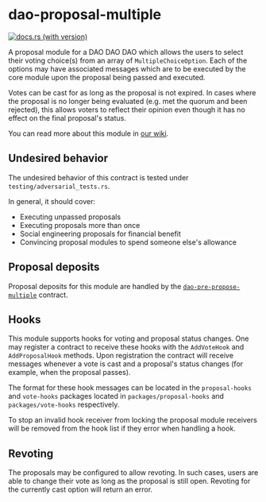 # dao-proposal-multiple

[![docs.rs (with version)](https://img.shields.io/docsrs/dao-proposal-multiple/2.2.0)](https://docs.rs/dao-proposal-multiple/2.2.0/dao_proposal_multiple/)

A proposal module for a DAO DAO DAO which allows the users to select
their voting choice(s) from an array of `MultipleChoiceOption`.
Each of the options may have associated messages which are to be
executed by the core module upon the proposal being passed and executed.

Votes can be cast for as long as the proposal is not expired. In cases
where the proposal is no longer being evaluated (e.g. met the quorum and
been rejected), this allows voters to reflect their opinion even though
it has no effect on the final proposal's status.

You can read more about this module in [our wiki](https://github.com/DA0-DA0/dao-contracts/wiki/Multiple-Choice-Proposal-Module).

## Undesired behavior

The undesired behavior of this contract is tested under `testing/adversarial_tests.rs`.

In general, it should cover:
- Executing unpassed proposals
- Executing proposals more than once
- Social engineering proposals for financial benefit
- Convincing proposal modules to spend someone else's allowance

## Proposal deposits

Proposal deposits for this module are handled by the
[`dao-pre-propose-multiple`](../../pre-propose/dao-pre-propose-multiple)
contract.

## Hooks

This module supports hooks for voting and proposal status changes. One
may register a contract to receive these hooks with the `AddVoteHook`
and `AddProposalHook` methods. Upon registration the contract will
receive messages whenever a vote is cast and a proposal's status
changes (for example, when the proposal passes).

The format for these hook messages can be located in the
`proposal-hooks` and `vote-hooks` packages located in
`packages/proposal-hooks` and `packages/vote-hooks` respectively.

To stop an invalid hook receiver from locking the proposal module
receivers will be removed from the hook list if they error when
handling a hook.

## Revoting

The proposals may be configured to allow revoting.
In such cases, users are able to change their vote as long as the proposal is still open.
Revoting for the currently cast option will return an error.
